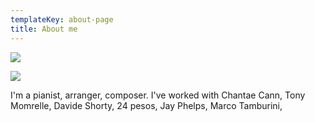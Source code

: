 ```yaml
---
templateKey: about-page
title: About me
---
```

![](/img/13963102_558466987693642_1692124028709897730_o.jpg)

![](/img/13909364_10154395393975682_405894578512175453_o.jpg)



I'm a pianist, arranger, composer. I've worked with Chantae Cann, Tony Momrelle, Davide Shorty, 24 pesos, Jay Phelps, Marco Tamburini,
